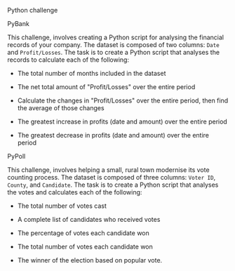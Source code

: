 Python challenge 

PyBank



This challenge, involves creating a Python script for analysing the financial records of your company. The dataset is composed of two columns: `Date` and `Profit/Losses`. 
The task is to create a Python script that analyses the records to calculate each of the following:

* The total number of months included in the dataset

* The net total amount of "Profit/Losses" over the entire period

* Calculate the changes in "Profit/Losses" over the entire period, then find the average of those changes

* The greatest increase in profits (date and amount) over the entire period

* The greatest decrease in profits (date and amount) over the entire period


PyPoll




This challenge, involves helping a small, rural town modernise its vote counting process. The dataset is composed of three columns: `Voter ID`, `County`, and `Candidate`. The task is to create a Python script that analyses the votes and calculates each of the following:

* The total number of votes cast

* A complete list of candidates who received votes

* The percentage of votes each candidate won

* The total number of votes each candidate won

* The winner of the election based on popular vote.




